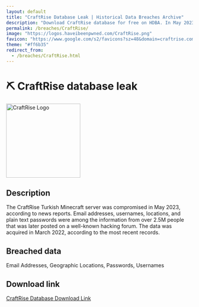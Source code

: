 ```yaml
---
layout: default
title: "CraftRise Database Leak | Historical Data Breaches Archive"
description: "Download CraftRise database for free on HDBA. In May 2023, the Turkish Minecraft server CraftRise suffered a data breach that exposed around 2.5m customer records."
permalink: /breaches/CraftRise/
image: "https://logos.haveibeenpwned.com/CraftRise.png"
favicon: "https://www.google.com/s2/favicons?sz=48&domain=craftrise.com.tr"
theme: "#ff6b35"
redirect_from:
  - /breaches/CraftRise.html
---
```


# ⛏️ CraftRise database leak

<img src="https://logos.haveibeenpwned.com/CraftRise.png" alt="CraftRise Logo" width="200" height="200">

## Description

The CraftRise Turkish Minecraft server was compromised in May 2023, according to news reports. Email addresses, usernames, locations, and plain text passwords were among the information from over 2.5M people that was later posted on a well-known hacking forum. The data was acquired in March 2022, according to the most recent records.

## Breached data

Email Addresses, Geographic Locations, Passwords, Usernames

## Download link

<a href="https://redirect.trace.rip/?url=https://buzzheavier.com/lpyiw6iie6xm" target="_blank" rel="noopener">CraftRise Database Download Link</a>
